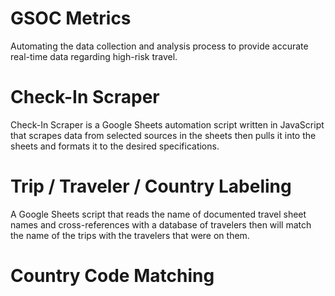 # GSOC Metrics

Automating the data collection and analysis process to provide accurate real-time data regarding high-risk travel. 






# Check-In Scraper
Check-In Scraper is a Google Sheets automation script written in JavaScript that scrapes data from selected sources in the sheets then pulls it into the sheets and formats it to the desired specifications.

# Trip / Traveler / Country Labeling 
A Google Sheets script that reads the name of documented travel sheet names and cross-references with a database of travelers then will match the name of the trips with the travelers that were on them.

# Country Code Matching 
